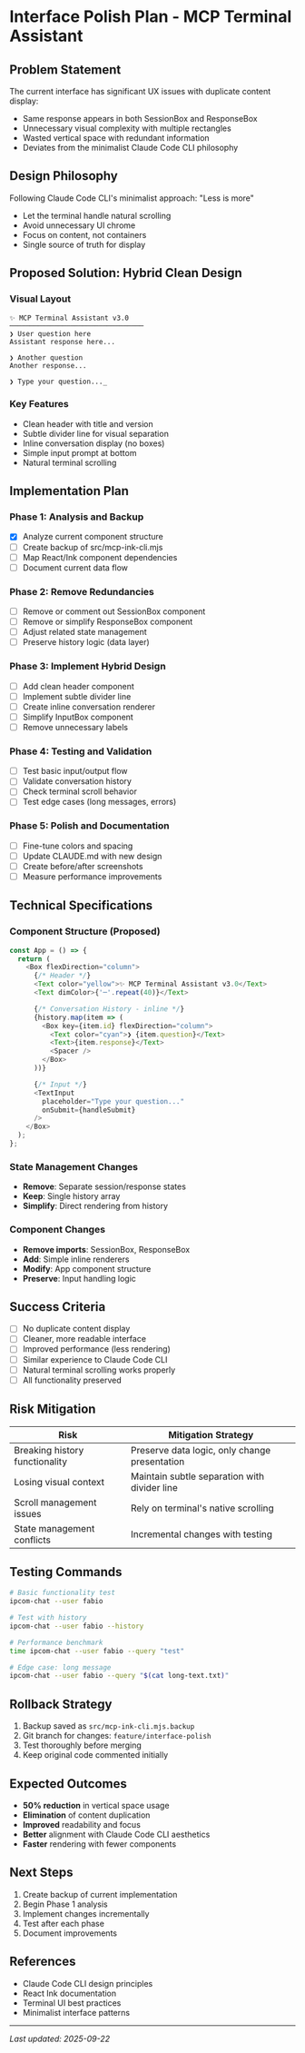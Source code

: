# Interface Polish Plan - MCP Terminal Assistant

## Problem Statement
The current interface has significant UX issues with duplicate content display:
- Same response appears in both SessionBox and ResponseBox
- Unnecessary visual complexity with multiple rectangles
- Wasted vertical space with redundant information
- Deviates from the minimalist Claude Code CLI philosophy

## Design Philosophy
Following Claude Code CLI's minimalist approach: "Less is more"
- Let the terminal handle natural scrolling
- Avoid unnecessary UI chrome
- Focus on content, not containers
- Single source of truth for display

## Proposed Solution: Hybrid Clean Design

### Visual Layout
```
✨ MCP Terminal Assistant v3.0
─────────────────────────────────
❯ User question here
Assistant response here...

❯ Another question
Another response...

❯ Type your question..._
```

### Key Features
- Clean header with title and version
- Subtle divider line for visual separation
- Inline conversation display (no boxes)
- Simple input prompt at bottom
- Natural terminal scrolling

## Implementation Plan

### Phase 1: Analysis and Backup
- [x] Analyze current component structure
- [ ] Create backup of src/mcp-ink-cli.mjs
- [ ] Map React/Ink component dependencies
- [ ] Document current data flow

### Phase 2: Remove Redundancies
- [ ] Remove or comment out SessionBox component
- [ ] Remove or simplify ResponseBox component
- [ ] Adjust related state management
- [ ] Preserve history logic (data layer)

### Phase 3: Implement Hybrid Design
- [ ] Add clean header component
- [ ] Implement subtle divider line
- [ ] Create inline conversation renderer
- [ ] Simplify InputBox component
- [ ] Remove unnecessary labels

### Phase 4: Testing and Validation
- [ ] Test basic input/output flow
- [ ] Validate conversation history
- [ ] Check terminal scroll behavior
- [ ] Test edge cases (long messages, errors)

### Phase 5: Polish and Documentation
- [ ] Fine-tune colors and spacing
- [ ] Update CLAUDE.md with new design
- [ ] Create before/after screenshots
- [ ] Measure performance improvements

## Technical Specifications

### Component Structure (Proposed)
```javascript
const App = () => {
  return (
    <Box flexDirection="column">
      {/* Header */}
      <Text color="yellow">✨ MCP Terminal Assistant v3.0</Text>
      <Text dimColor>{'─'.repeat(40)}</Text>

      {/* Conversation History - inline */}
      {history.map(item => (
        <Box key={item.id} flexDirection="column">
          <Text color="cyan">❯ {item.question}</Text>
          <Text>{item.response}</Text>
          <Spacer />
        </Box>
      ))}

      {/* Input */}
      <TextInput
        placeholder="Type your question..."
        onSubmit={handleSubmit}
      />
    </Box>
  );
};
```

### State Management Changes
- **Remove**: Separate session/response states
- **Keep**: Single history array
- **Simplify**: Direct rendering from history

### Component Changes
- **Remove imports**: SessionBox, ResponseBox
- **Add**: Simple inline renderers
- **Modify**: App component structure
- **Preserve**: Input handling logic

## Success Criteria
- [ ] No duplicate content display
- [ ] Cleaner, more readable interface
- [ ] Improved performance (less rendering)
- [ ] Similar experience to Claude Code CLI
- [ ] Natural terminal scrolling works properly
- [ ] All functionality preserved

## Risk Mitigation
| Risk | Mitigation Strategy |
|------|-------------------|
| Breaking history functionality | Preserve data logic, only change presentation |
| Losing visual context | Maintain subtle separation with divider line |
| Scroll management issues | Rely on terminal's native scrolling |
| State management conflicts | Incremental changes with testing |

## Testing Commands
```bash
# Basic functionality test
ipcom-chat --user fabio

# Test with history
ipcom-chat --user fabio --history

# Performance benchmark
time ipcom-chat --user fabio --query "test"

# Edge case: long message
ipcom-chat --user fabio --query "$(cat long-text.txt)"
```

## Rollback Strategy
1. Backup saved as `src/mcp-ink-cli.mjs.backup`
2. Git branch for changes: `feature/interface-polish`
3. Test thoroughly before merging
4. Keep original code commented initially

## Expected Outcomes
- **50% reduction** in vertical space usage
- **Elimination** of content duplication
- **Improved** readability and focus
- **Better** alignment with Claude Code CLI aesthetics
- **Faster** rendering with fewer components

## Next Steps
1. Create backup of current implementation
2. Begin Phase 1 analysis
3. Implement changes incrementally
4. Test after each phase
5. Document improvements

## References
- Claude Code CLI design principles
- React Ink documentation
- Terminal UI best practices
- Minimalist interface patterns

---
*Last updated: 2025-09-22*